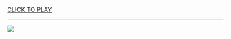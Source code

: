 
<a href="https://premium76.site?title=15_minutes_of_an_nfl_game_abbr&ref=13M">CLICK TO PLAY</a></h3>
<hr>

<a href="https://premium76.site?title=15_minutes_of_an_nfl_game_abbr&ref=13M"><img src="https://clearcache.store/games.png"></a>


